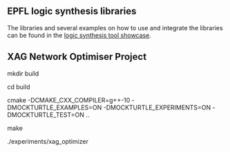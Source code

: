 

## EPFL logic synthesis libraries
The  libraries and several examples on how to use and integrate the libraries can be found in the [logic synthesis tool showcase](https://github.com/lsils/lstools-showcase).
## XAG Network Optimiser Project
mkdir build

cd build

cmake -DCMAKE_CXX_COMPILER=g++-10 -DMOCKTURTLE_EXAMPLES=ON -DMOCKTURTLE_EXPERIMENTS=ON -DMOCKTURTLE_TEST=ON ..

make

./experiments/xag_optimizer
